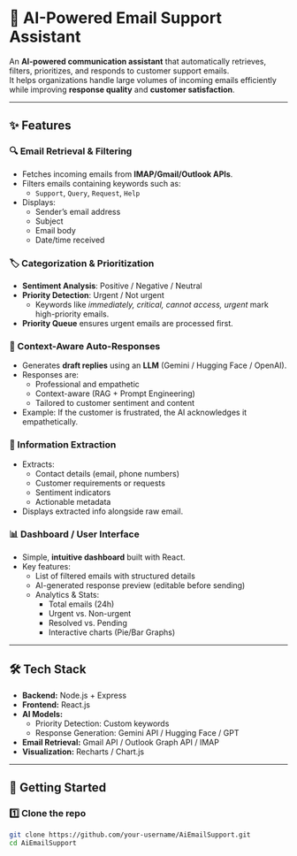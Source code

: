 # 📧 AI-Powered Email Support Assistant

An **AI-powered communication assistant** that automatically retrieves, filters, prioritizes, and responds to customer support emails.  
It helps organizations handle large volumes of incoming emails efficiently while improving **response quality** and **customer satisfaction**.

---

## ✨ Features

### 🔍 Email Retrieval & Filtering
- Fetches incoming emails from **IMAP/Gmail/Outlook APIs**.
- Filters emails containing keywords such as:
  - `Support`, `Query`, `Request`, `Help`
- Displays:
  - Sender’s email address  
  - Subject  
  - Email body  
  - Date/time received  

### 🏷 Categorization & Prioritization
- **Sentiment Analysis**: Positive / Negative / Neutral  
- **Priority Detection**: Urgent / Not urgent  
  - Keywords like *immediately, critical, cannot access, urgent* mark high-priority emails.  
- **Priority Queue** ensures urgent emails are processed first.  

### 🤖 Context-Aware Auto-Responses
- Generates **draft replies** using an **LLM** (Gemini / Hugging Face / OpenAI).  
- Responses are:
  - Professional and empathetic  
  - Context-aware (RAG + Prompt Engineering)  
  - Tailored to customer sentiment and content  
- Example: If the customer is frustrated, the AI acknowledges it empathetically.  

### 🧩 Information Extraction
- Extracts:
  - Contact details (email, phone numbers)  
  - Customer requirements or requests  
  - Sentiment indicators  
  - Actionable metadata  
- Displays extracted info alongside raw email.  

### 📊 Dashboard / User Interface
- Simple, **intuitive dashboard** built with React.  
- Key features:
  - List of filtered emails with structured details  
  - AI-generated response preview (editable before sending)  
  - Analytics & Stats:
    - Total emails (24h)  
    - Urgent vs. Non-urgent  
    - Resolved vs. Pending  
    - Interactive charts (Pie/Bar Graphs)  

---

## 🛠️ Tech Stack

- **Backend:** Node.js + Express  
- **Frontend:** React.js
- **AI Models:**  
  - Priority Detection: Custom keywords  
  - Response Generation: Gemini API / Hugging Face / GPT  
- **Email Retrieval:** Gmail API / Outlook Graph API / IMAP  
- **Visualization:** Recharts / Chart.js  

---

## 🚀 Getting Started

### 1️⃣ Clone the repo
```bash
git clone https://github.com/your-username/AiEmailSupport.git
cd AiEmailSupport
